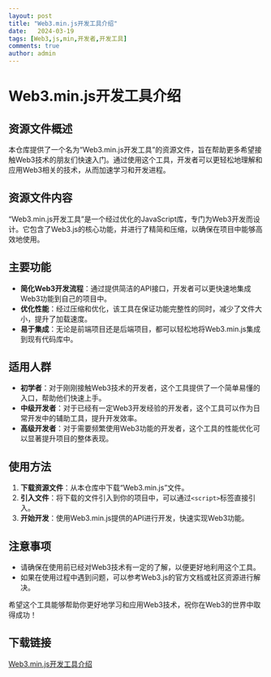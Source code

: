 ```yaml
---
layout: post
title: "Web3.min.js开发工具介绍"
date:   2024-03-19
tags: [Web3,js,min,开发者,开发工具]
comments: true
author: admin
---
```

# Web3.min.js开发工具介绍

## 资源文件概述

本仓库提供了一个名为“Web3.min.js开发工具”的资源文件，旨在帮助更多希望接触Web3技术的朋友们快速入门。通过使用这个工具，开发者可以更轻松地理解和应用Web3相关的技术，从而加速学习和开发进程。

## 资源文件内容

“Web3.min.js开发工具”是一个经过优化的JavaScript库，专门为Web3开发而设计。它包含了Web3.js的核心功能，并进行了精简和压缩，以确保在项目中能够高效地使用。

## 主要功能

- **简化Web3开发流程**：通过提供简洁的API接口，开发者可以更快速地集成Web3功能到自己的项目中。
- **优化性能**：经过压缩和优化，该工具在保证功能完整性的同时，减少了文件大小，提升了加载速度。
- **易于集成**：无论是前端项目还是后端项目，都可以轻松地将Web3.min.js集成到现有代码库中。

## 适用人群

- **初学者**：对于刚刚接触Web3技术的开发者，这个工具提供了一个简单易懂的入口，帮助他们快速上手。
- **中级开发者**：对于已经有一定Web3开发经验的开发者，这个工具可以作为日常开发中的辅助工具，提升开发效率。
- **高级开发者**：对于需要频繁使用Web3功能的开发者，这个工具的性能优化可以显著提升项目的整体表现。

## 使用方法

1. **下载资源文件**：从本仓库中下载“Web3.min.js”文件。
2. **引入文件**：将下载的文件引入到你的项目中，可以通过`<script>`标签直接引入。
3. **开始开发**：使用Web3.min.js提供的API进行开发，快速实现Web3功能。

## 注意事项

- 请确保在使用前已经对Web3技术有一定的了解，以便更好地利用这个工具。
- 如果在使用过程中遇到问题，可以参考Web3.js的官方文档或社区资源进行解决。

希望这个工具能够帮助你更好地学习和应用Web3技术，祝你在Web3的世界中取得成功！

## 下载链接

[Web3.min.js开发工具介绍](https://pan.quark.cn/s/08598db82b36)